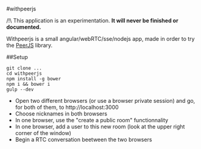 #withpeerjs

/!\ This application is an experimentation. **It will never be finished or documented.**

Withpeerjs is a small angular/webRTC/sse/nodejs app, made in order to try the [PeerJS](https://github.com/peers/peerjs) library. 

##Setup

```shell
git clone ...
cd withpeerjs
npm install -g bower
npm i && bower i
gulp --dev
```

* Open two different browsers (or use a browser private session) and go, for both of them, to http://localhost:3000
* Choose nicknames in both browsers
* In one browser, use the "create a public room" functionnality
* In one browser, add a user to this new room (look at the upper right corner of the window)
* Begin a RTC conversation beetween the two browsers